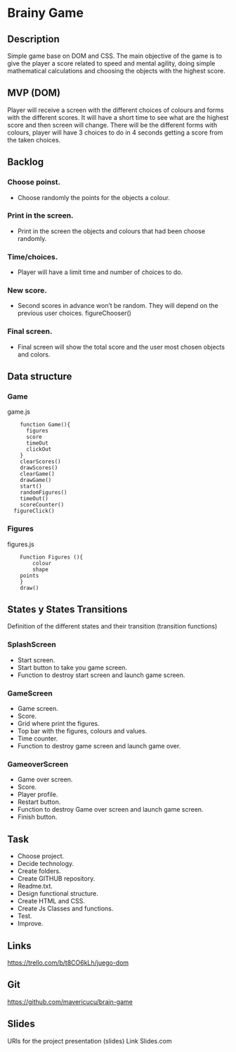 # Brainy Game
## Description
Simple game base on DOM and CSS. 
The main objective of the game is to give the player a score related to speed and mental agility, doing simple mathematical calculations and choosing the objects with the highest score.

## MVP (DOM)
Player will receive a screen with the different choices of colours and forms with the different scores. It will have a short time to see what are the highest score and then screen will change. There will be the different forms with colours, player will have 3 choices to do in 4 seconds getting a score from the taken choices. 

## Backlog
### Choose poinst.
- Choose randomly the points for the objects a colour.

### Print in the screen.
- Print in the screen the objects and colours that had been choose randomly.

### Time/choices.
- Player will have a limit time and number of choices to do.

### New score.
- Second scores in advance won’t be random. They will depend on the previous user choices.
	figureChooser()

### Final screen.
- Final screen will show the total score and the user most chosen objects and colors. 

## Data structure
### Game
game.js 
```
	function Game(){
	  figures
	  score
	  timeOut
	  clickOut
	}
	clearScores()
	drawScores()
	clearGame()
	drawGame()
	start()
	randomFigures()
	timeOut()
	scoreCounter()
  figureClick()
  ```

### Figures
figures.js
```
	Function Figures (){
		colour
		shape
    points
	}
	draw()
```

## States y States Transitions
Definition of the different states and their transition (transition functions)

### SplashScreen
- Start screen.
- Start button to take you game screen.
- Function to destroy start screen and launch game screen.
### GameScreen
- Game screen.
- Score.
- Grid where print the figures.
- Top bar with the figures, colours and values.
- Time counter.
- Function to destroy game screen and launch game over.
### GameoverScreen
- Game over screen.
- Score.
- Player profile.
- Restart button.
- Function to destroy Game over screen and launch game screen.
- Finish button.

## Task
- Choose project.
- Decide technology.
- Create folders.
- Create GITHUB repository.
- Readme.txt.
- Design functional structure.
- Create HTML and CSS.
- Create Js Classes and functions.
- Test.
- Improve.

## Links
https://trello.com/b/t8CO6kLh/juego-dom

## Git
https://github.com/mavericucu/brain-game

## Slides
URls for the project presentation (slides) Link Slides.com
